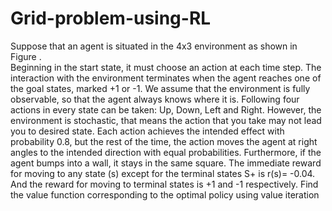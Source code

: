 # Grid-problem-using-RL
Suppose that an agent is situated in the 4x3 environment as shown in Figure .  
Beginning in the start state, it must choose an action at each time step.  The interaction with the environment terminates when the agent 
reaches one of the goal states, marked +1 or -1.  We assume that the environment is fully observable, so that the agent always knows where 
it is. Following four actions in every state can be taken:  Up, Down, Left and Right.  However, the environment is stochastic, 
that means the action that you take may not lead you to desired state.  Each action achieves the intended effect with probability 0.8, but 
the rest of the time, the action moves the agent at right angles to the intended direction with equal probabilities.  Furthermore, if the 
agent bumps into a wall, it stays in the same square.  The immediate reward for moving to any state (s) except for the terminal states S+ 
is r(s)= -0.04.  And the reward for moving to terminal states is +1 and -1 respectively.  Find the value function corresponding to the 
optimal policy using value iteration
